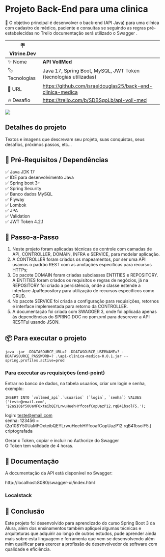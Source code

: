 # Projeto Back-End para uma clinica

💎 O objetivo principal é desenvolver o back-end (API Java) para uma clínica com cadastro de médico, paciente e consultas se seguindo as regras 
pré-estabelecidas no Trello documentação será utilizado o Swagger .

| :placard: Vitrine.Dev |     |
| -------------  | --- |
| :sparkles: Nome        | **API VollMed**
| :label: Tecnologias | Java 17, Spring Boot, MySQL, JWT Token (tecnologias utilizadas)
| :rocket: URL         | https://github.com/israeldouglas25/back-end-clinica-medica
| :fire: Desafio     | https://trello.com/b/SDBSgoLb/api-voll-med
<!-- Inserir imagem com a #vitrinedev ao final do link -->
![](https://via.placeholder.com/1200x500.png?text=imagem+lindona+do+meu+projeto#vitrinedev)

## Detalhes do projeto

Textos e imagens que descrevam seu projeto, suas conquistas, seus desafios, próximos passos, etc...

## 🛑 Pré-Requisitos / Dependências
✅ Java JDK 17 </br >
✅ IDE para desenvolvimento Java </br >
✅ Spring boot 3+ </br >
✅ Spring Security </br >
✅ Banco dados MySQL </br >
✅ Flyway </br >
✅ Lombok </br >
✅ JPA </br >
✅ Validation </br >
✅ JWT Token 4.2.1 </br >

## 👣 Passo-a-Passo
1. Neste projeto foram aplicadas técnicas de controle com camadas de API, CONTROLLER, DOMAIN, INFRA e 
SERVICE, para modelar aplicação.
2. A CONTROLLER foram criados os mapeamentos, por ser uma API usamos o padrão REST com as 
anotações específicas para recursos HTTPs;
3. Do pacote DOMAIN foram criadas subclasses ENTITIES e REPOSITORY. A ENTITIES foram criados os requisitos e regras de negócios, já na REPOSITORY foi criado a 
persistência, onde a classe estende a interface JpaRepository para utilização de recursos específicos como CRUD.
4. No pacote SERVICE foi criada a configuração para requisições, retornos e interface implementada para retorno da CONTROLLER.
5. A documentação foi criada com SWAGGER 3, onde foi aplicada apenas às dependências do SPRING DOC no pom.xml para descrever a API RESTFul usando JSON.

## 📦 Para executar o projeto
```shell
java -jar -DDATASOURCE_URL=? -DDATASOURCE_USERNAME=? -DDATASOURCE_PASSWORD=? .\api-clinica-medica-0.0.1.jar --spring.profiles.active=prod
```

### Para executar as requisições (end-point)
Entrar no banco de dados, na tabela usuarios, criar um login e senha, exemplo:
```shell
INSERT INTO `vollmed_api`.`usuarios` (`login`, `senha`) VALUES ('teste@email.com', '$2a$10$Y50UaMFOxteibQEYLrwuHeehHYfcoafCopUazP12.rqB41bsolF5.');
```
login: teste@email.com </br >
senha: 123456 = ($2a$10$Y50UaMFOxteibQEYLrwuHeehHYfcoafCopUazP12.rqB41bsolF5.) criptografada </br >

Gerar o Token, copiar e incluir no Authorize do Swagger </br >
O Token tem validade de 4 horas.

## 📝 Documentação

A documentação da API está disponível no Swagger:

http://localhost:8080/swagger-ui/index.html

### Localstack

## 👏 Conclusão
Este projeto foi desenvolvido para aprendizado do curso Spring Boot 3 da Alura, além dos ensinamentos também apliquei algumas técnicas e 
arquiteturas que adquirir ao longo de outros estudos, pude aprender ainda mais sobre esta linguagem e ferramenta que vem se desenvolvendo além mim qualificar para 
exercer a profissão de desenvolvedor de software com qualidade e eficiência. 
